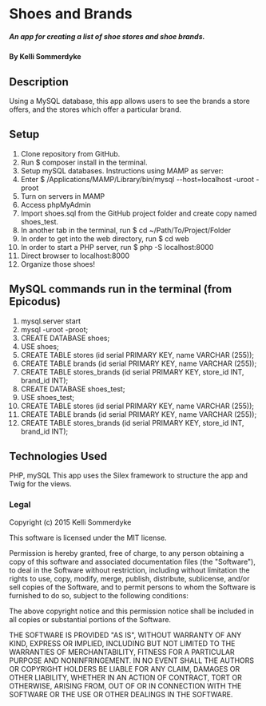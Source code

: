 # Shoes and Brands

##### An app for creating a list of shoe stores and shoe brands.

#### By Kelli Sommerdyke

## Description

Using a MySQL database, this app allows users to see the brands a store offers, and the stores which offer a particular brand.

## Setup

1. Clone repository from GitHub.
2. Run $ composer install in the terminal.
3. Setup mySQL databases. Instructions using MAMP as server:
  1. Enter $ /Applications/MAMP/Library/bin/mysql --host=localhost -uroot -proot
  2. Turn on servers in MAMP
  3. Access phpMyAdmin
  4. Import shoes.sql from the GitHub project folder and create copy named shoes_test.
4. In another tab in the terminal, run $ cd ~/Path/To/Project/Folder
5. In order to get into the web directory, run $ cd web
6. In order to start a PHP server, run $ php -S localhost:8000
7. Direct browser to localhost:8000
8. Organize those shoes!

## MySQL commands run in the terminal (from Epicodus)
1. mysql.server start
2. mysql -uroot -proot;
3. CREATE DATABASE shoes;
4. USE shoes;
5. CREATE TABLE stores (id serial PRIMARY KEY, name VARCHAR (255));
6. CREATE TABLE brands (id serial PRIMARY KEY, name VARCHAR (255));
7. CREATE TABLE stores_brands (id serial PRIMARY KEY, store_id INT, brand_id INT);
8. CREATE DATABASE shoes_test;
9. USE shoes_test;
10. CREATE TABLE stores (id serial PRIMARY KEY, name VARCHAR (255));
11. CREATE TABLE brands (id serial PRIMARY KEY, name VARCHAR (255));
12. CREATE TABLE stores_brands (id serial PRIMARY KEY, store_id INT, brand_id INT);

## Technologies Used

PHP, mySQL
This app uses the Silex framework to structure the app and Twig for the views.

### Legal

Copyright (c) 2015 Kelli Sommerdyke

This software is licensed under the MIT license.

Permission is hereby granted, free of charge, to any person obtaining a copy
of this software and associated documentation files (the "Software"), to deal
in the Software without restriction, including without limitation the rights
to use, copy, modify, merge, publish, distribute, sublicense, and/or sell
copies of the Software, and to permit persons to whom the Software is
furnished to do so, subject to the following conditions:

The above copyright notice and this permission notice shall be included in
all copies or substantial portions of the Software.

THE SOFTWARE IS PROVIDED "AS IS", WITHOUT WARRANTY OF ANY KIND, EXPRESS OR
IMPLIED, INCLUDING BUT NOT LIMITED TO THE WARRANTIES OF MERCHANTABILITY,
FITNESS FOR A PARTICULAR PURPOSE AND NONINFRINGEMENT. IN NO EVENT SHALL THE
AUTHORS OR COPYRIGHT HOLDERS BE LIABLE FOR ANY CLAIM, DAMAGES OR OTHER
LIABILITY, WHETHER IN AN ACTION OF CONTRACT, TORT OR OTHERWISE, ARISING FROM,
OUT OF OR IN CONNECTION WITH THE SOFTWARE OR THE USE OR OTHER DEALINGS IN
THE SOFTWARE.
